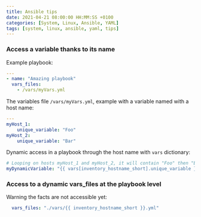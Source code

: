 ```yaml
---
title: Ansible tips
date: 2021-04-21 08:00:00 HH:MM:SS +0100
categories: [System, Linux, Ansible, YAML]
tags: [system, linux, ansible, yaml, tips]
---
```


### Access a variable thanks to its name

Example playbook:

```yaml
---
- name: "Amazing playbook"
  vars_files: 
    - /vars/myVars.yml
```

The variables file `/vars/myVars.yml`, example with a variable named with a host name:

```yaml
---
myHost_1:
    unique_variable: "Foo"
myHost_2:
    unique_variable: "Bar"
```

Dynamic access in a playbook through the host name with `vars` dictionary:

```yaml
# Looping on hosts myHost_1 and myHost_2, it will contain "Foo" then "Bar"
myDynamicVariable: "{{ vars[inventory_hostname_short].unique_variable }}" 
```

### Access to a dynamic vars_files at the playbook level

Warning the facts are not accessible yet:

```yaml
  vars_files: "./vars/{{ inventory_hostname_short }}.yml"
```
